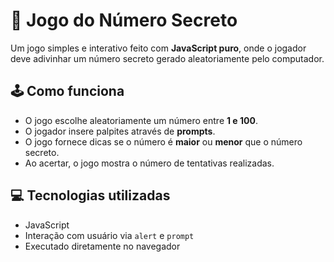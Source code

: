 # 🎯 Jogo do Número Secreto

Um jogo simples e interativo feito com **JavaScript puro**, onde o jogador deve adivinhar um número secreto gerado aleatoriamente pelo computador.

## 🕹️ Como funciona

- O jogo escolhe aleatoriamente um número entre **1 e 100**.
- O jogador insere palpites através de **prompts**.
- O jogo fornece dicas se o número é **maior** ou **menor** que o número secreto.
- Ao acertar, o jogo mostra o número de tentativas realizadas.

## 💻 Tecnologias utilizadas

- JavaScript
- Interação com usuário via `alert` e `prompt`
- Executado diretamente no navegador
